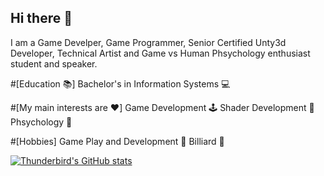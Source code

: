 ## Hi there 👋
I am a Game Develper, Game Programmer, Senior Certified Unty3d Developer, Technical Artist and Game vs Human Phsychology enthusiast student and speaker.

#[Education 📚]
Bachelor's in Information Systems 💻

#[My main interests are ❤️]
Game Development 🕹️
Shader Development 🎨
Phsychology 🧠

#[Hobbies]
Game Play and Development 👀
Billiard 🎱

[![Thunderbird's GitHub stats](https://github-readme-stats.vercel.app/api?username=hhthunderbird)](https://github.com/anuraghazra/github-readme-stats)
<!--
Game Develper, Game Programmer, Senior Certified Unty3d Developer, Technical Artist, Game vs Human Phsychology enthusiast student.
Here are some ideas to get you started:

- 🔭 I’m currently working on ...
- 🌱 I’m currently learning ...
- 👯 I’m looking to collaborate on ...
- 🤔 I’m looking for help with ...
- 💬 Ask me about ...
- 📫 How to reach me: ...
- 😄 Pronouns: ...
- ⚡ Fun fact: ...
-->
